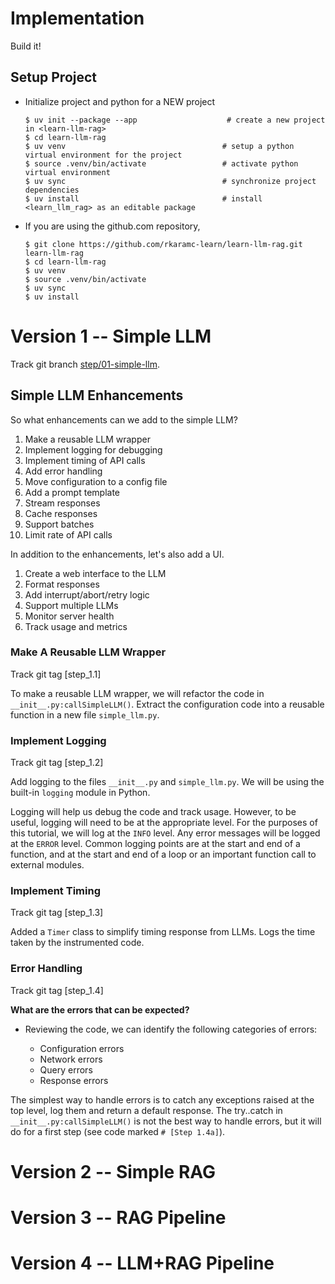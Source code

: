 # Implementation

Build it!

## Setup Project

- Initialize project and python for a NEW project

    ```
    $ uv init --package --app                    # create a new project in <learn-llm-rag>
    $ cd learn-llm-rag
    $ uv venv                                   # setup a python virtual environment for the project
    $ source .venv/bin/activate                 # activate python virtual environment
    $ uv sync                                   # synchronize project dependencies
    $ uv install                                # install <learn_llm_rag> as an editable package
    ```

- If you are using the github.com repository,

    ```
    $ git clone https://github.com/rkaramc-learn/learn-llm-rag.git learn-llm-rag
    $ cd learn-llm-rag
    $ uv venv
    $ source .venv/bin/activate
    $ uv sync
    $ uv install
    ```

# Version 1 -- Simple LLM

Track git branch [step/01-simple-llm](https://github.com/rkaramc-learn/learn-llm-rag/tree/step/01-simple-llm).

## Simple LLM Enhancements

So what enhancements can we add to the simple LLM?

1. Make a reusable LLM wrapper
1. Implement logging for debugging
1. Implement timing of API calls
1. Add error handling
1. Move configuration to a config file
1. Add a prompt template
1. Stream responses
1. Cache responses
1. Support batches
1. Limit rate of API calls

In addition to the enhancements, let's also add a UI.

1. Create a web interface to the LLM
1. Format responses
1. Add interrupt/abort/retry logic
1. Support multiple LLMs
1. Monitor server health
1. Track usage and metrics

### Make A Reusable LLM Wrapper

Track git tag [step_1.1]

To make a reusable LLM wrapper, we will refactor the code in `__init__.py:callSimpleLLM()`. Extract the configuration code into a reusable function in a new file `simple_llm.py`.

### Implement Logging

Track git tag [step_1.2]

Add logging to the files `__init__.py` and `simple_llm.py`. We will be using the built-in `logging` module in Python.

Logging will help us debug the code and track usage. However, to be useful, logging will need to be at the appropriate level. For the purposes of this tutorial, we will log at the `INFO` level. Any error messages will be logged at the `ERROR` level. Common logging points are at the start and end of a function, and at the start and end of a loop or an important function call to external modules.

### Implement Timing

Track git tag [step_1.3]

Added a `Timer` class to simplify timing response from LLMs. Logs the time taken by the instrumented code.

### Error Handling

Track git tag [step_1.4]

**What are the errors that can be expected?**

- Reviewing the code, we can identify the following categories of errors:

    - Configuration errors
    - Network errors
    - Query errors
    - Response errors

The simplest way to handle errors is to catch any exceptions raised at the top level, log them and return a default response.
The try..catch in `__init__.py:callSimpleLLM()` is not the best way to handle errors, but it will do for a first step (see code marked `# [Step 1.4a]`).



# Version 2 -- Simple RAG

# Version 3 -- RAG Pipeline

# Version 4 -- LLM+RAG Pipeline
